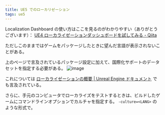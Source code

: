 ```yaml
---
title: UE5 でのローカリゼーション
tags: ue5
---
```


Localization Dashboard の使い方はここを見るのがわかりやすい（ありがとうございます）：
[UE4 ローカライゼーションダッシュボードを試してみる - Qiita](https://qiita.com/unknown_ds/items/c0f501ca9b72081ecb32)

ただしこのままではゲームをパッケージしたときに望んだ言語が表示されないことがある。

上のページで言及されているパッケージ設定に加えて、国際化サポートのデータセットを指定する必要がある。
![image](https://user-images.githubusercontent.com/65044/212789572-328ffbd4-0767-483a-a709-adb7a73ed351.png)

これについては [ローカライゼーションの概要 \| Unreal Engine ドキュメント](https://docs.unrealengine.com/4.27/ja/ProductionPipelines/Localization/Overview/) でも言及されている。

さらに、手元のコンピュータでローカライズをテストするときは、ビルドしたゲームにコマンドラインオプションでカルチャを指定する。
`-culture=<LANG>` のような形式で。
